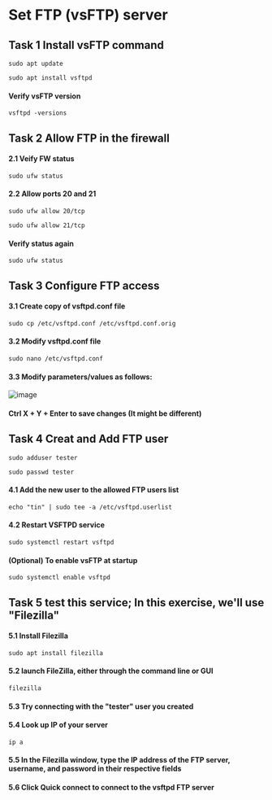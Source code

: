 # Set FTP (vsFTP) server
## Task 1 Install vsFTP command

``sudo apt update`` 

``sudo apt install vsftpd``

#### Verify vsFTP version 

``vsftpd -versions``

## Task 2 Allow FTP in the firewall

#### 2.1 Veify FW status

``sudo ufw status``

#### 2.2 Allow ports 20 and 21

``sudo ufw allow 20/tcp``

``sudo ufw allow 21/tcp``

#### Verify status again

``sudo ufw status``

## Task 3 Configure FTP access

#### 3.1 Create copy of vsftpd.conf file

``sudo cp /etc/vsftpd.conf /etc/vsftpd.conf.orig``

#### 3.2 Modify vsftpd.conf file

``sudo nano /etc/vsftpd.conf``

#### 3.3 Modify parameters/values as follows:
![image](https://user-images.githubusercontent.com/121900164/214267691-1fdc09e4-430b-4e57-bdc6-f9509527c567.png)

#### Ctrl X + Y + Enter to save changes (It might be different)

## Task 4 Creat and Add FTP user

``sudo adduser tester``

``sudo passwd tester``

#### 4.1 Add the new user to the allowed FTP users list

``echo "tin" | sudo tee -a /etc/vsftpd.userlist``

#### 4.2 Restart VSFTPD service

``sudo systemctl restart vsftpd``

#### (Optional) To enable vsFTP at startup

``sudo systemctl enable vsftpd``

## Task 5 test this service; In this exercise, we'll use "Filezilla"

#### 5.1 Install Filezilla

``sudo apt install filezilla``

#### 5.2 launch FileZilla, either through the command line or GUI
``filezilla``

#### 5.3 Try connecting with the "tester" user you created

#### 5.4 Look up IP of your server 

``ip a``

#### 5.5 In the Filezilla window, type the IP address of the FTP server, username, and password in their respective fields

#### 5.6 Click Quick connect to connect to the vsftpd FTP server
